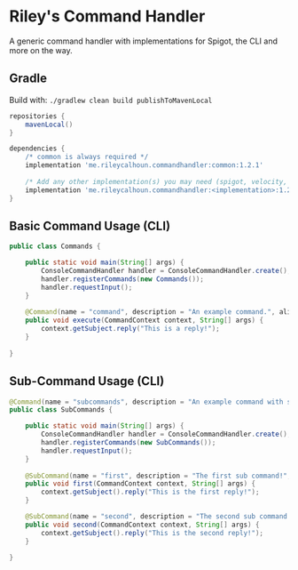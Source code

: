 # Riley's Command Handler
A generic command handler with implementations for Spigot, the CLI and more on the way.

## Gradle
Build with: ``./gradlew clean build publishToMavenLocal``

```gradle
repositories {
    mavenLocal()
}

dependencies {
    /* common is always required */ 
    implementation 'me.rileycalhoun.commandhandler:common:1.2.1'
    
    /* Add any other implementation(s) you may need (spigot, velocity, cli...) */
    implementation 'me.rileycalhoun.commandhandler:<implementation>:1.2.1'
}
```

## Basic Command Usage (CLI)
```java
public class Commands {

    public static void main(String[] args) {
        ConsoleCommandHandler handler = ConsoleCommandHandler.create();
        handler.registerCommands(new Commands());
        handler.requestInput();
    }
    
    @Command(name = "command", description = "An example command.", aliases = { "c" })
    public void execute(CommandContext context, String[] args) {
        context.getSubject.reply("This is a reply!");
    }
    
}
```

## Sub-Command Usage (CLI)
```java
@Command(name = "subcommands", description = "An example command with sub commands.", aliases = { "ex" })
public class SubCommands {

    public static void main(String[] args) {
        ConsoleCommandHandler handler = ConsoleCommandHandler.create();
        handler.registerCommands(new SubCommands());
        handler.requestInput();
    }
    
    @SubCommand(name = "first", description = "The first sub command!", aliases = {"1"})
    public void first(CommandContext context, String[] args) {
        context.getSubject().reply("This is the first reply!");
    }

    @SubCommand(name = "second", description = "The second sub command!", aliases = {"2"})
    public void second(CommandContext context, String[] args) {
        context.getSubject().reply("This is the second reply!");
    }
    
}
```
